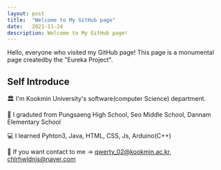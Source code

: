 ```yaml
---
layout: post
title:  "Welcome to My GitHub page"
date:   2021-11-24
description: Welcome to My GitHub page!
---
```


<p class="intro"><span class="dropcap">H</span>ello, everyone who visited my GitHub page! This page is a monumental page createdby the "Eureka Project".</p>

## Self Introduce

🏛 I'm Kookmin University's software(computer Science) department.

🏫 I graduted from Pungsaeng High School, Seo Middle School, Dannam Elementary School

💻 I learned Pyhton3, Java, HTML, CSS, Js, Arduino(C++)

📧 If you want contact to me -> qwerty_02@kookmin.ac.kr, chlrhwldnjs@naver.com
